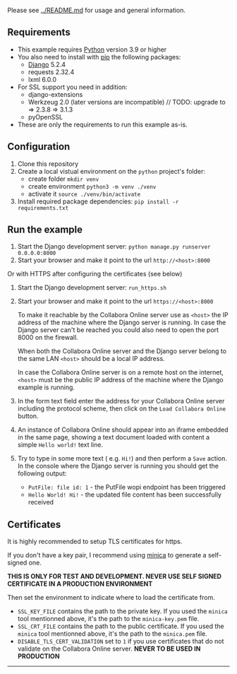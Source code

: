 Please see [../README.md](../README.md) for usage and general information.

## Requirements

- This example requires [Python][] version 3.9 or higher
- You also need to install with [pip][] the following packages:
  * [Django][] 5.2.4
  * requests 2.32.4
  * lxml 6.0.0
- For SSL support you need in addition:
  * django-extensions
  * Werkzeug 2.0 (later versions are incompatible)  // TODO: upgrade to => 2.3.8 => 3.1.3
  * pyOpenSSL
- These are only the requirements to run this example as-is.

## Configuration

1. Clone this repository
2. Create a local vistual environment on the `python` project's folder:
   * create folder `mkdir venv`
   * create environment `python3 -m venv ./venv`
   * activate it `source ./venv/bin/activate`
3. Install required package dependencies: `pip install -r requirements.txt`

## Run the example

1. Start the Django development server: `python manage.py runserver 0.0.0.0:8000`
2. Start your browser and make it point to the url `http://<host>:8000`

Or with HTTPS after configuring the certificates (see below)

1. Start the Django development server: `run_https.sh`
2. Start your browser and make it point to the url `https://<host>:8000`

   To make it reachable by the Collabora Online server use as `<host>` the IP address of the machine where the Django
   server is running. In case the Django server can't be reached you could also need to open the port 8000 on the firewall.

   When both the Collabora Online server and the Django server belong to the same LAN `<host>` should be a local IP address.

   In case the Collabora Online server is on a remote host on the internet, `<host>` must be the public IP address of
   the machine where the Django example is running.
3. In the form text field enter the address for your Collabora Online server including the protocol scheme,
   then click on the `Load Collabora Online` button.
4. An instance of Collabora Online should appear into an iframe embedded in the same page,
   showing a text document loaded with content a simple `Hello world!` text line.
5. Try to type in some more text ( e.g. `Hi!`) and then perform a `Save` action.
   In the console where the Django server is running you should get the following output:
   * `PutFile: file id: 1`  - the PutFile wopi endpoint has been triggered
   * `Hello World! Hi!` - the updated file content has been successfully received

## Certificates

It is highly recommended to setup TLS certificates for https.

If you don't have a key pair, I recommend using
[minica](https://github.com/jsha/minica) to generate a self-signed
one.

**THIS IS ONLY FOR TEST AND DEVELOPMENT. NEVER USE SELF SIGNED
CERTIFICATE IN A PRODUCTION ENVIRONMENT**

Then set the environment to indicate where to load the certificate from.

- `SSL_KEY_FILE` contains the path to the private key. If you used
  the `minica` tool mentionned above, it's the path to the
  `minica-key.pem` file.
- `SSL_CRT_FILE` contains the path to the public certificate. If you used
  the `minica` tool mentionned above, it's the path to the
  `minica.pem` file.
- `DISABLE_TLS_CERT_VALIDATION` set to `1` if you use certificates that do
  not validate on the Collabora Online server. **NEVER TO BE USED IN PRODUCTION**

---

[Python]: https://docs.python.org/3/
[pip]: https://pypi.org/project/pip/
[Django]: https://docs.djangoproject.com
